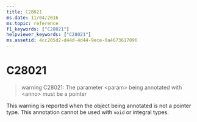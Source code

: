 ```yaml
---
title: C28021
ms.date: 11/04/2016
ms.topic: reference
f1_keywords: ["C28021"]
helpviewer_keywords: ["C28021"]
ms.assetid: 4cc205d2-d44d-4d44-9ece-0a4673617096
---
```

# C28021

> warning C28021: The parameter \<param> being annotated with \<anno> must be a pointer

This warning is reported when the object being annotated is not a pointer type. This annotation cannot be used with `void` or integral types.
